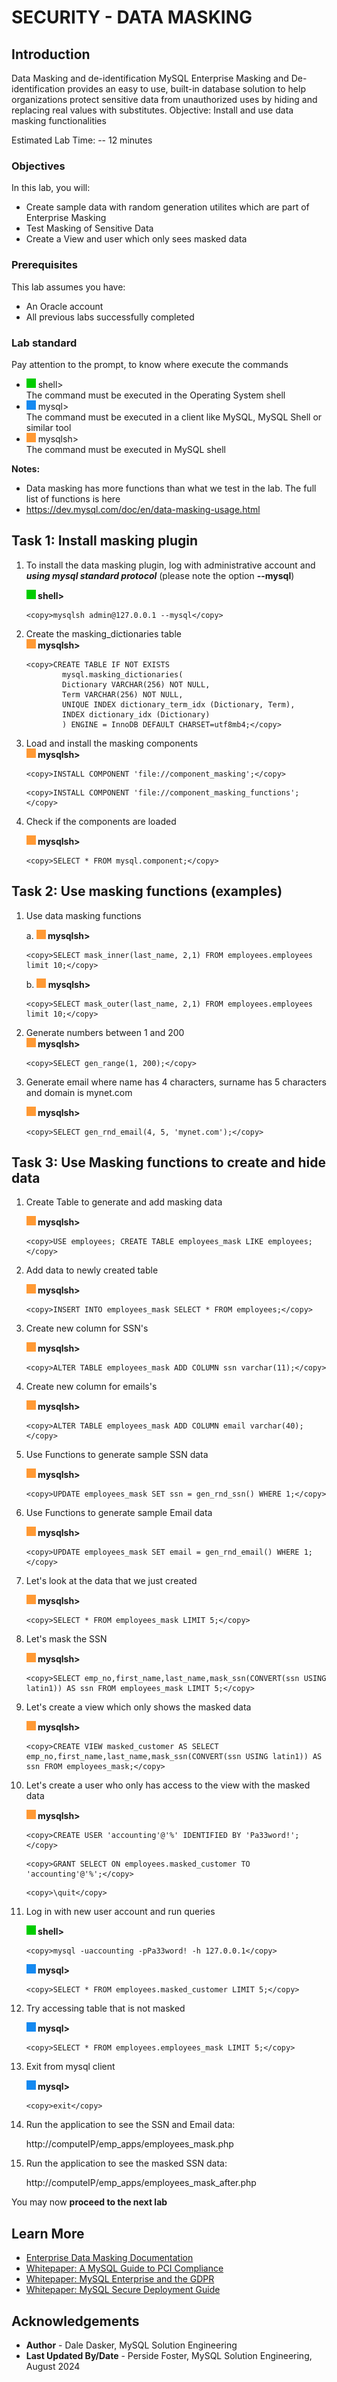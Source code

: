 # SECURITY - DATA MASKING

## Introduction
Data Masking and de-identification
MySQL Enterprise Masking and De-identification provides an easy to use, built-in database solution to help organizations protect sensitive data from unauthorized uses by hiding and replacing real values with substitutes.
Objective: Install and use data masking functionalities

Estimated Lab Time: -- 12 minutes

### Objectives

In this lab, you will:
* Create sample data with random generation utilites which are part of Enterprise Masking
* Test Masking of Sensitive Data
* Create a View and user which only sees masked data

### Prerequisites

This lab assumes you have:
* An Oracle account
* All previous labs successfully completed

### Lab standard

Pay attention to the prompt, to know where execute the commands 
* ![green-dot](./images/green-square.jpg) shell>  
  The command must be executed in the Operating System shell
* ![blue-dot](./images/blue-square.jpg) mysql>  
  The command must be executed in a client like MySQL, MySQL Shell or similar tool
* ![yellow-dot](./images/yellow-square.jpg) mysqlsh>  
  The command must be executed in MySQL shell
    

**Notes:**
- Data masking has more functions than what we test in the lab. The full list of functions is here
- https://dev.mysql.com/doc/en/data-masking-usage.html 

## Task 1: Install masking plugin

1. To install the data masking plugin, log with administrative account and ***using mysql standard protocol*** (please note the option **--mysql**)

    **![green-dot](./images/green-square.jpg) shell>** 
    ```
    <copy>mysqlsh admin@127.0.0.1 --mysql</copy>
    ```

2. Create the masking_dictionaries table  
    **![yellow-dot](./images/yellow-square.jpg) mysqlsh>** 
    ```
    <copy>CREATE TABLE IF NOT EXISTS
            mysql.masking_dictionaries(
            Dictionary VARCHAR(256) NOT NULL,
            Term VARCHAR(256) NOT NULL,
            UNIQUE INDEX dictionary_term_idx (Dictionary, Term),
            INDEX dictionary_idx (Dictionary)
            ) ENGINE = InnoDB DEFAULT CHARSET=utf8mb4;</copy>
    ```

3. Load and install the masking components  
    **![yellow-dot](./images/yellow-square.jpg) mysqlsh>** 
    ```
    <copy>INSTALL COMPONENT 'file://component_masking';</copy>
    ```

    ```
    <copy>INSTALL COMPONENT 'file://component_masking_functions';</copy>
    ```

4. Check if the components are loaded

    **![yellow-dot](./images/yellow-square.jpg) mysqlsh>** 
    ```
    <copy>SELECT * FROM mysql.component;</copy>
    ```

## Task 2: Use masking functions (examples)

1. Use data masking functions

    a. **![yellow-dot](./images/yellow-square.jpg) mysqlsh>** 
    ```
    <copy>SELECT mask_inner(last_name, 2,1) FROM employees.employees limit 10;</copy>
    ```

    b. **![yellow-dot](./images/yellow-square.jpg) mysqlsh>** 
    ```
    <copy>SELECT mask_outer(last_name, 2,1) FROM employees.employees limit 10;</copy>
    ```

2. Generate numbers between 1 and 200  
    **![yellow-dot](./images/yellow-square.jpg) mysqlsh>**  
    ```
    <copy>SELECT gen_range(1, 200);</copy>
    ```

3. Generate email where name has 4 characters, surname has 5 characters and domain is mynet.com

    **![yellow-dot](./images/yellow-square.jpg) mysqlsh>**  
    ```
    <copy>SELECT gen_rnd_email(4, 5, 'mynet.com');</copy>
    ```


## Task 3: Use Masking functions to create and hide data

1. Create Table to generate and add masking data

    **![yellow-dot](./images/yellow-square.jpg) mysqlsh>** 
    ```
    <copy>USE employees; CREATE TABLE employees_mask LIKE employees;</copy>
    ```

2. Add data to newly created table

    **![yellow-dot](./images/yellow-square.jpg) mysqlsh>**  
    ```
    <copy>INSERT INTO employees_mask SELECT * FROM employees;</copy>
    ```

3. Create new column for SSN's

    **![yellow-dot](./images/yellow-square.jpg) mysqlsh>**  
    ```
    <copy>ALTER TABLE employees_mask ADD COLUMN ssn varchar(11);</copy>
    ```

4. Create new column for emails's

    **![yellow-dot](./images/yellow-square.jpg) mysqlsh>**  
    ```
    <copy>ALTER TABLE employees_mask ADD COLUMN email varchar(40);</copy>
    ```

5. Use Functions to generate sample SSN data

    **![yellow-dot](./images/yellow-square.jpg) mysqlsh>**  
    ```
    <copy>UPDATE employees_mask SET ssn = gen_rnd_ssn() WHERE 1;</copy>
    ```

6. Use Functions to generate sample Email data

    **![yellow-dot](./images/yellow-square.jpg) mysqlsh>**  
    ```
    <copy>UPDATE employees_mask SET email = gen_rnd_email() WHERE 1;</copy>
    ```

7. Let's look at the data that we just created

    **![yellow-dot](./images/yellow-square.jpg) mysqlsh>**  
    ```
    <copy>SELECT * FROM employees_mask LIMIT 5;</copy>
    ```

8. Let's mask the SSN

    **![yellow-dot](./images/yellow-square.jpg) mysqlsh>**  
    ```
    <copy>SELECT emp_no,first_name,last_name,mask_ssn(CONVERT(ssn USING latin1)) AS ssn FROM employees_mask LIMIT 5;</copy>
    ```

9. Let's create a view which only shows the masked data

    **![yellow-dot](./images/yellow-square.jpg) mysqlsh>**  
    ```
    <copy>CREATE VIEW masked_customer AS SELECT emp_no,first_name,last_name,mask_ssn(CONVERT(ssn USING latin1)) AS ssn FROM employees_mask;</copy>
    ```

10. Let's create a user who only has access to the view with the masked data

    **![yellow-dot](./images/yellow-square.jpg) mysqlsh>**  
    ```
    <copy>CREATE USER 'accounting'@'%' IDENTIFIED BY 'Pa33word!';</copy>
    ```

    ```
    <copy>GRANT SELECT ON employees.masked_customer TO 'accounting'@'%';</copy>
    ```

    ```
    <copy>\quit</copy>
    ```

11. Log in with new user account and run queries


    **![green-dot](./images/green-square.jpg) shell>** 
    ```
    <copy>mysql -uaccounting -pPa33word! -h 127.0.0.1</copy>
    ```

    **![blue-dot](./images/blue-square.jpg) mysql>**  
    ```
    <copy>SELECT * FROM employees.masked_customer LIMIT 5;</copy>
    ```

12. Try accessing table that is not masked

    **![blue-dot](./images/blue-square.jpg) mysql>**  
    ```
    <copy>SELECT * FROM employees.employees_mask LIMIT 5;</copy>
    ```

13. Exit from mysql client

    **![blue-dot](./images/blue-square.jpg) mysql>**  
    ```
    <copy>exit</copy>
    ```

14. Run the application to see the SSN and Email data:

    http://computeIP/emp_apps/employees_mask.php

15. Run the application to see the masked SSN data:

    http://computeIP/emp_apps/employees_mask_after.php


You may now **proceed to the next lab**

## Learn More

* [Enterprise Data Masking Documentation](https://dev.mysql.com/doc/en/data-masking.html)
* [Whitepaper: A MySQL Guide to PCI Compliance](https://www.mysql.com/why-mysql/white-papers/mysql-pci-data-security-compliance/)
* [Whitepaper: MySQL Enterprise and the GDPR](https://www.mysql.com/why-mysql/white-papers/mysql-enterprise-edition-gdpr/)
* [Whitepaper: MySQL Secure Deployment Guide](https://dev.mysql.com/doc/mysql-secure-deployment-guide/en/)

## Acknowledgements

* **Author** - Dale Dasker, MySQL Solution Engineering
* **Last Updated By/Date** - Perside Foster, MySQL Solution Engineering, August 2024

